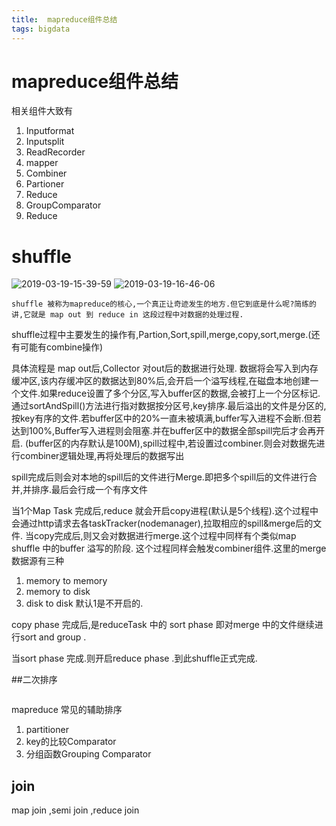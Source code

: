 ```yaml
---
title:  mapreduce组件总结
tags: bigdata
---
```



# mapreduce组件总结

<!-- more -->
相关组件大致有
1. Inputformat
2. Inputsplit
3. ReadRecorder
4. mapper
5. Combiner
6. Partioner
7. Reduce
8. GroupComparator
9. Reduce

# shuffle

![2019-03-19-15-39-59](http://img.wqkenqing.ren2019-03-19-15-39-59.png)
![2019-03-19-16-46-06](http://img.wqkenqing.ren2019-03-19-16-46-06.png)

```
shuffle 被称为mapreduce的核心,一个真正让奇迹发生的地方.但它到底是什么呢?简练的讲,它就是 map out 到 reduce in 这段过程中对数据的处理过程.
```
shuffle过程中主要发生的操作有,Partion,Sort,spill,merge,copy,sort,merge.(还有可能有combine操作)

具体流程是
map out后,Collector 对out后的数据进行处理. 数据将会写入到内存缓冲区,该内存缓冲区的数据达到80%后,会开启一个溢写线程,在磁盘本地创建一个文件.如果reduce设置了多个分区,写入buffer区的数据,会被打上一个分区标记.通过sortAndSpill()方法进行指对数据按分区号,key排序.最后溢出的文件是分区的,按key有序的文件.若buffer区中的20%一直未被填满,buffer写入进程不会断.但若达到100%,Buffer写入进程则会阻塞.并在buffer区中的数据全部spill完后才会再开启. (buffer区的内存默认是100M),spill过程中,若设置过combiner.则会对数据先进行combiner逻辑处理,再将处理后的数据写出

spill完成后则会对本地的spill后的文件进行Merge.即把多个spill后的文件进行合并,并排序.最后会行成一个有序文件

当1个Map Task 完成后,reduce 就会开启copy进程(默认是5个线程).这个过程中会通过http请求去各taskTracker(nodemanager),拉取相应的spill&merge后的文件.
当copy完成后,则又会对数据进行merge.这个过程中同样有个类似map shuffle 中的buffer 溢写的阶段. 这个过程同样会触发combiner组件.这里的merge数据源有三种
1. memory to memory
2. memory to disk
3. disk   to disk 
默认1是不开启的.

copy phase 完成后,是reduceTask 中的 sort phase
即对merge 中的文件继续进行sort and group .

当sort phase 完成.则开启reduce phase .到此shuffle正式完成.

##二次排序
```
```
mapreduce 常见的辅助排序
1. partitioner
2. key的比较Comparator
3. 分组函数Grouping Comparator

## join 
map join ,semi join ,reduce join
## 
